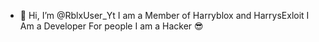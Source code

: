 - 👋 Hi, I’m @RblxUser_Yt
I am a Member of Harryblox and HarrysExloit
I Am a Developer For people 
I am a Hacker 😎
